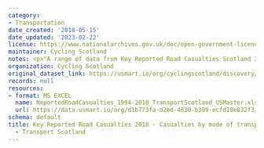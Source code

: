 ```yaml
---
category:
- Transportation
date_created: '2018-05-15'
date_updated: '2023-02-22'
license: https://www.nationalarchives.gov.uk/doc/open-government-licence/version/3/
maintainer: Cycling Scotland
notes: <p>"A range of data from Key Reported Road Casualties Scotland 2018."</p>
organization: Cycling Scotland
original_dataset_link: https://usmart.io/org/cyclingscotland/discovery/discovery-view-detail/b9814e57-b548-4e90-a3a4-694829b36516
records: null
resources:
- format: MS EXCEL
  name: ReportedRoadCasualties_1994-2018_TransportScotland_USMaster.xlsx
  url: https://data.usmart.io/org/d1b773fa-d2bd-4830-b399-ecfd18e832f3/resource?resourceGUID=c4dc777f-1945-4f9f-95ae-beda8f3eb92d
schema: default
title: Key Reported Road Casualties 2018 - Casualties by mode of transport 1994-2018
  - Transport Scotland
---
```


